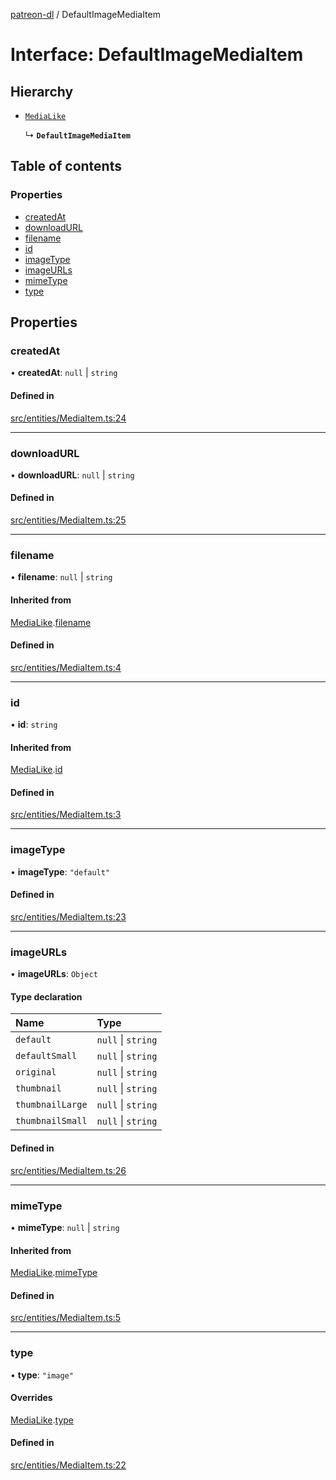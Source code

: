 [patreon-dl](../README.md) / DefaultImageMediaItem

# Interface: DefaultImageMediaItem

## Hierarchy

- [`MediaLike`](MediaLike.md)

  ↳ **`DefaultImageMediaItem`**

## Table of contents

### Properties

- [createdAt](DefaultImageMediaItem.md#createdat)
- [downloadURL](DefaultImageMediaItem.md#downloadurl)
- [filename](DefaultImageMediaItem.md#filename)
- [id](DefaultImageMediaItem.md#id)
- [imageType](DefaultImageMediaItem.md#imagetype)
- [imageURLs](DefaultImageMediaItem.md#imageurls)
- [mimeType](DefaultImageMediaItem.md#mimetype)
- [type](DefaultImageMediaItem.md#type)

## Properties

### createdAt

• **createdAt**: ``null`` \| `string`

#### Defined in

[src/entities/MediaItem.ts:24](https://github.com/patrickkfkan/patreon-dl/blob/e9fb122/src/entities/MediaItem.ts#L24)

___

### downloadURL

• **downloadURL**: ``null`` \| `string`

#### Defined in

[src/entities/MediaItem.ts:25](https://github.com/patrickkfkan/patreon-dl/blob/e9fb122/src/entities/MediaItem.ts#L25)

___

### filename

• **filename**: ``null`` \| `string`

#### Inherited from

[MediaLike](MediaLike.md).[filename](MediaLike.md#filename)

#### Defined in

[src/entities/MediaItem.ts:4](https://github.com/patrickkfkan/patreon-dl/blob/e9fb122/src/entities/MediaItem.ts#L4)

___

### id

• **id**: `string`

#### Inherited from

[MediaLike](MediaLike.md).[id](MediaLike.md#id)

#### Defined in

[src/entities/MediaItem.ts:3](https://github.com/patrickkfkan/patreon-dl/blob/e9fb122/src/entities/MediaItem.ts#L3)

___

### imageType

• **imageType**: ``"default"``

#### Defined in

[src/entities/MediaItem.ts:23](https://github.com/patrickkfkan/patreon-dl/blob/e9fb122/src/entities/MediaItem.ts#L23)

___

### imageURLs

• **imageURLs**: `Object`

#### Type declaration

| Name | Type |
| :------ | :------ |
| `default` | ``null`` \| `string` |
| `defaultSmall` | ``null`` \| `string` |
| `original` | ``null`` \| `string` |
| `thumbnail` | ``null`` \| `string` |
| `thumbnailLarge` | ``null`` \| `string` |
| `thumbnailSmall` | ``null`` \| `string` |

#### Defined in

[src/entities/MediaItem.ts:26](https://github.com/patrickkfkan/patreon-dl/blob/e9fb122/src/entities/MediaItem.ts#L26)

___

### mimeType

• **mimeType**: ``null`` \| `string`

#### Inherited from

[MediaLike](MediaLike.md).[mimeType](MediaLike.md#mimetype)

#### Defined in

[src/entities/MediaItem.ts:5](https://github.com/patrickkfkan/patreon-dl/blob/e9fb122/src/entities/MediaItem.ts#L5)

___

### type

• **type**: ``"image"``

#### Overrides

[MediaLike](MediaLike.md).[type](MediaLike.md#type)

#### Defined in

[src/entities/MediaItem.ts:22](https://github.com/patrickkfkan/patreon-dl/blob/e9fb122/src/entities/MediaItem.ts#L22)

